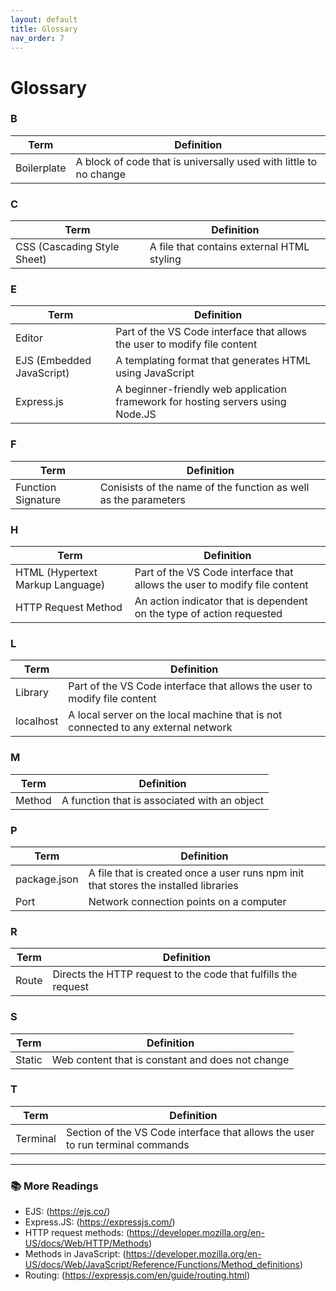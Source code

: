 ```yaml
---
layout: default
title: Glossary
nav_order: 7
---
```



# Glossary

### B


| Term | Definition |
| ----------- | ----------- |
| Boilerplate | A block of code that is universally used with little to no change |


### C


| Term | Definition |
| ----------- | ----------- |
| CSS (Cascading Style Sheet) | A file that contains external HTML styling |



### E


| Term | Definition |
| ----------- | ----------- |
| Editor | Part of the VS Code interface that allows the user to modify file content |
| EJS (Embedded JavaScript) | A templating format that generates HTML using JavaScript |
| Express.js | A beginner-friendly web application framework for hosting servers using Node.JS |




### F


| Term | Definition |
| ----------- | ----------- |
| Function Signature | Conisists of the name of the function as well as the parameters |





### H


| Term | Definition |
| ----------- | ----------- |
| HTML (Hypertext Markup Language) | Part of the VS Code interface that allows the user to modify file content |
| HTTP Request Method | An action indicator that is dependent on the type of action requested |



### L


| Term | Definition |
| ----------- | ----------- |
| Library | Part of the VS Code interface that allows the user to modify file content |
| localhost | A local server on the local machine that is not connected to any external network |



### M


| Term | Definition |
| ----------- | ----------- |
| Method | A function that is associated with an object |



### P


| Term | Definition |
| ----------- | ----------- |
| package.json | A file that is created once a user runs npm init that stores the installed libraries |
| Port | Network connection points on a computer |



### R


| Term | Definition |
| ----------- | ----------- |
| Route | Directs the HTTP request to the code that fulfills the request |



### S


| Term | Definition |
| ----------- | ----------- |
| Static | Web content that is constant and does not change |



### T


| Term | Definition |
| ----------- | ----------- |
| Terminal | Section of the VS Code interface that allows the user to run terminal commands |


<hr>


### 📚 More Readings
- EJS: (https://ejs.co/)
- Express.JS: (https://expressjs.com/)
- HTTP request methods: (https://developer.mozilla.org/en-US/docs/Web/HTTP/Methods)
- Methods in JavaScript: (https://developer.mozilla.org/en-US/docs/Web/JavaScript/Reference/Functions/Method_definitions)
- Routing: (https://expressjs.com/en/guide/routing.html)






